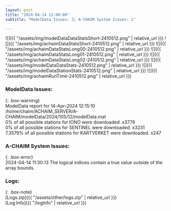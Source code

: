 ```yaml
---
layout: post
title: "2024-04-14 12:00:00"
subtitle: "ModelData Issues: 3; A-CHAIM System Issues: 1"

---
```


![]({{ "/assets/img/modelDataDataStatsShort-2410512.png" | relative_url }})
![]({{ "/assets/img/achaimDataStatsShort-2410512.png" | relative_url }})
![]({{ "/assets/img/achaimDataStatsLong00-2410512.png" | relative_url }})
![]({{ "/assets/img/achaimDataStatsLong01-2410512.png" | relative_url }})
![]({{ "/assets/img/achaimDataStatsLong02-2410512.png" | relative_url }})
![]({{ "/assets/img/modelDataDataStats-2410512.png" | relative_url }})
![]({{ "/assets/img/modelDataStationStats-2410512.png" | relative_url }})
![]({{ "/assets/img/achaimRunTime-2410512.png" | relative_url }})


### ModelData Issues:  
  
{: .box-warning}  
 ModelData report for 14-Apr-2024 12:15:10   
 /home/chaim/ACHAIM_SERVER/A-CHAIM/modelData/2024/105/12/modelData.mat   
 0% of all possible stations for IONO were downloaded. x3776   
 0% of all possible stations for SENTINEL were downloaded. x3231   
 7.3579% of all possible stations for KARTVERKET were downloaded. x247   
  
### A-CHAIM System Issues:  
  
{: .box-error}  
2024-04-14 11:30:13 The logical indices contain a true value outside of the array bounds.  

### Logs:  
  
{: .box-note}  
[Logs.zip]({{ "/assets/other/logs.zip" | relative_url }})  
[Log Info]({{ "/logInfo" | relative_url }})  
